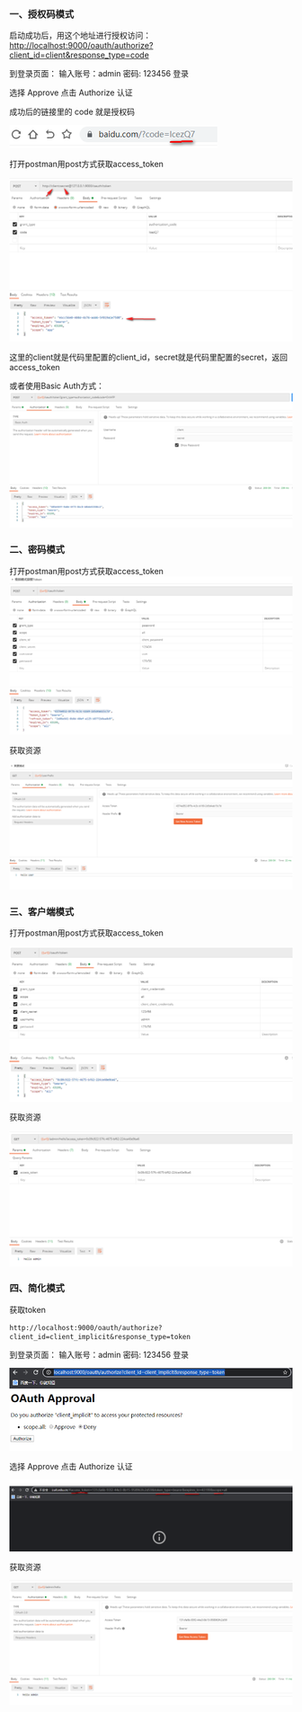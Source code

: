 ### 一、授权码模式

启动成功后，用这个地址进行授权访问：
[http://localhost:9000/oauth/authorize?client_id=client&response_type=code](http://localhost:9000/oauth/authorize?client_id=client&response_type=code)

到登录页面：
输入账号：admin  密码: 123456 登录

选择 Approve  点击 Authorize 认证

成功后的链接里的 code 就是授权码

![](../../../images/springsecurity/SpringSecurity-01.png)

打开postman用post方式获取access_token

![](../../../images/springsecurity/SpringSecurity-02.png)

这里的client就是代码里配置的client_id，secret就是代码里配置的secret，返回access_token

或者使用Basic Auth方式：
![](../../../images/springsecurity/SpringSecurity-10.png)




### 二、密码模式

打开postman用post方式获取access_token
![](../../../images/springsecurity/SpringSecurity-03.png)

获取资源

![](../../../images/springsecurity/SpringSecurity-04.png)



### 三、客户端模式

打开postman用post方式获取access_token

![](../../../images/springsecurity/SpringSecurity-05.png)

获取资源

![](../../../images/springsecurity/SpringSecurity-06.png)



### 四、简化模式

获取token

```url
http://localhost:9000/oauth/authorize?client_id=client_implicit&response_type=token
```

到登录页面：
输入账号：admin  密码: 123456 登录

![](../../../images/springsecurity/SpringSecurity-07.png)

选择 Approve  点击 Authorize 认证

![](../../../images/springsecurity/SpringSecurity-08.png)

获取资源

![](../../../images/springsecurity/SpringSecurity-09.png)